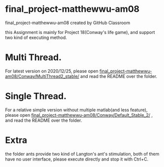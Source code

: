 # final_project-matthewwu-am08
final_project-matthewwu-am08 created by GitHub Classroom

this Assignment is mainly for Project 18(Conway's life game), and support two kind of executing method.

# Multi Thread.
For latest version on 2020/12/25, please open  [final_project-matthewwu-am08/Conway/MultiThread2_stable/](https://github.com/NCTU-Math-Software/final_project-matthewwu-am08/tree/Debug/Conway/Default_Stable_2) and read the README over the folder.

# Single Thread.
For a relative simple version without multiple matlab(and less feature), please open  [final_project-matthewwu-am08/Conway/Default_Stable_2/](https://github.com/NCTU-Math-Software/final_project-matthewwu-am08/tree/Debug/Conway/Default_Stable_2) , and read the README over the folder.

# Extra
the folder ants provide two kind of Langton's ant's stimulation, both of them have no user interface, please execute directly and stop it with Ctrl+C.



